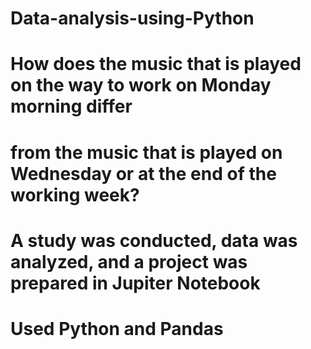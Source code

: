# Data-analysis-using-Python

# How does the music that is played on the way to work on Monday morning differ 
# from the music that is played on Wednesday or at the end of the working week?

# A study was conducted, data was analyzed, and a project was prepared in Jupiter Notebook
# Used Python and Pandas
